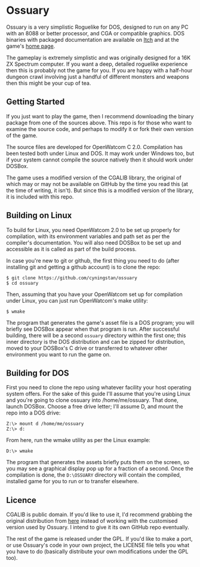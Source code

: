 # Ossuary

Ossuary is a very simplistic Roguelike for DOS, designed to run on any PC with an 8088 or better processor, and CGA or compatible graphics. DOS binaries with packaged documentation are available on [Itch](https://cyningstan.itch.io/ossuary) and at the game's [home page](http://damian.cyningstan.org.uk/download/176/ossuary-for-dos).

The gameplay is extremely simplistic and was originally designed for a 16K ZX Spectrum computer. If you want a deep, detailed roguelike experience then this is probably not the game for you. If you are happy with a half-hour dungeon crawl involving just a handful of different monsters and weapons then this might be your cup of tea.

## Getting Started

If you just want to play the game, then I recommend downloading the binary package from one of the sources above. This repo is for those who want to examine the source code, and perhaps to modify it or fork their own version of the game.

The source files are developed for OpenWatcom C 2.0. Compilation has been tested both under Linux and DOS. It may work under Windows too, but if your system cannot compile the source natively then it should work under DOSBox.

The game uses a modified version of the CGALIB library, the original of which may or may not be available on GitHub by the time you read this (at the time of writing, it isn't). But since this is a modified version of the library, it is included with this repo.

## Building on Linux

To build for Linux, you need OpenWatcom 2.0 to be set up properly for compilation, with its environment variables and path set as per the compiler's documentation. You will also need DOSBox to be set up and accessible as it is called as part of the build process.

In case you're new to git or github, the first thing you need to do (after installing git and getting a github account) is to clone the repo:

```
$ git clone https://github.com/cyningstan/ossuary
$ cd ossuary
```

Then, assuming that you have your OpenWatcom set up for compilation under Linux, you can just run OpenWatcom's make utility:

```
$ wmake
```

The program that generates the game's asset file is a DOS program; you will briefly see DOSBox appear when that program is run. After successful building, there will be a second `ossuary` directory within the first one; this inner directory is the DOS distribution and can be zipped for distribution, moved to your DOSBox's C drive or transferred to whatever other environment you want to run the game on.

## Building for DOS

First you need to clone the repo using whatever facility your host operating system offers. For the sake of this guide I'll assume that you're using Linux and you're going to clone ossuary into /home/me/ossuary. That done, launch DOSBox. Choose a free drive letter; I'll assume D, and mount the repo into a DOS drive:

```
Z:\> mount d /home/me/ossuary
Z:\> d:
```

From here, run the wmake utility as per the Linux example:

```
D:\> wmake
```

The program that generates the assets briefly puts them on the screen, so you may see a graphical display pop up for a fraction of a second. Once the compilation is done, the `D:\OSSUARY` directory will contain the compiled, installed game for you to run or to transfer elsewhere.

## Licence

CGALIB is public domain. If you'd like to use it, I'd recommend grabbing the original distribution from [here](http://damian.cyningstan.org.uk/download/163/cgalib-a-graphics-library-for-cga-games) instead of working with the customised version used by Ossuary. I intend to give it its own GitHub repo eventually.

The rest of the game is released under the GPL. If you'd like to make a port, or use Ossuary's code in your own project, the LICENSE file tells you what you have to do (basically distribute your own modifications under the GPL too).
